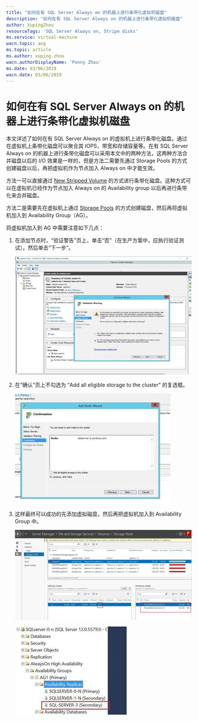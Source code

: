 ```yaml
---
title: "如何在有 SQL Server Always on 的机器上进行条带化虚拟机磁盘"
description: "如何在有 SQL Server Always on 的机器上进行条带化虚拟机磁盘"
author: XupingZhou
resourceTags: 'SQL Server Always on, Stripe disks'
ms.service: virtual-machine
wacn.topic: aog
ms.topic: article
ms.author: xuping.zhou
wacn.authorDisplayName: 'Penny Zhou'
ms.date: 03/06/2019
wacn.date: 03/06/2019
---
```


# 如何在有 SQL Server Always on 的机器上进行条带化虚拟机磁盘

本文详述了如何在有 SQL Server Always on 的虚拟机上进行条带化磁盘。通过在虚拟机上条带化磁盘可以聚合其 IOPS，带宽和存储容量等。在有 SQL Server Always on 的机器上进行条带化磁盘可以采用本文中的两种方法，这两种方法合并磁盘以后的 I/O 效果是一样的，但是方法二需要先通过 Storage Pools 的方式创建磁盘以后，再把虚拟机作为节点加入 Always on 中才能生效。

方法一可以直接通过 [New Stripped Volume](https://docs.azure.cn/zh-cn/articles/azure-operations-guide/virtual-machines/windows/aog-virtual-machines-howto-disk-striping) 的方式进行条带化磁盘。这种方式可以在虚拟机已经作为节点加入 Always on 的 Availability group 以后再进行条带化来合并磁盘。

方法二是需要先在虚拟机上通过 [Storage Pools](https://docs.azure.cn/zh-cn/articles/azure-operations-guide/virtual-machines/windows/aog-virtual-machines-windows-howto-disk-striping-with-storage-spaces) 的方式创建磁盘，然后再将虚拟机加入到 Availability Group（AG）。

将虚拟机加入到 AG 中需要注意如下几点：

1. 在添加节点时，“验证警告”页上，单击“否”（在生产方案中，应执行验证测试）。然后单击“下一步”。

    ![01](media/aog-virtual-machine-howto-stripe-disks-on-machine-with-sql-server-always-on/01.jpg "01")

2. 在“确认”页上不勾选为 “Add all eligible storage to the cluster” 的复选框。

    ![02](media/aog-virtual-machine-howto-stripe-disks-on-machine-with-sql-server-always-on/02.jpg "02")

3. 这样最终可以成功的先添加虚拟磁盘，然后再把虚拟机加入到 Availability Group 中。

    ![03](media/aog-virtual-machine-howto-stripe-disks-on-machine-with-sql-server-always-on/03.jpg "03")

    ![04](media/aog-virtual-machine-howto-stripe-disks-on-machine-with-sql-server-always-on/04.jpg "04")